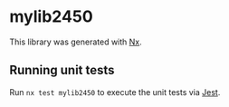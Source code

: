 # mylib2450

This library was generated with [Nx](https://nx.dev).

## Running unit tests

Run `nx test mylib2450` to execute the unit tests via [Jest](https://jestjs.io).
